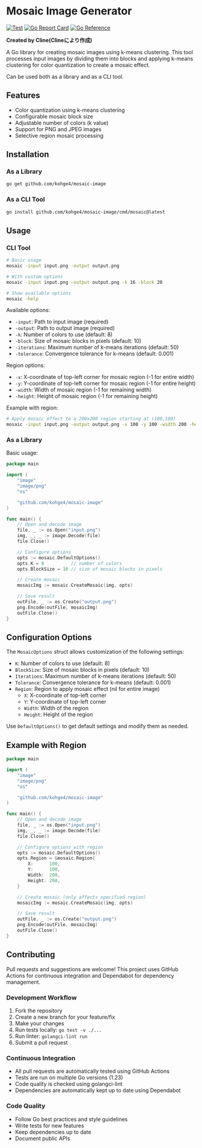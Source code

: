 # Mosaic Image Generator

[![Test](https://github.com/kohge4/mosaic-image/actions/workflows/test.yml/badge.svg)](https://github.com/kohge4/mosaic-image/actions/workflows/test.yml)
[![Go Report Card](https://goreportcard.com/badge/github.com/kohge4/mosaic-image)](https://goreportcard.com/report/github.com/kohge4/mosaic-image)
[![Go Reference](https://pkg.go.dev/badge/github.com/kohge4/mosaic-image.svg)](https://pkg.go.dev/github.com/kohge4/mosaic-image)

**Created by Cline(Clineにより作成)**

A Go library for creating mosaic images using k-means clustering. This tool processes input images by dividing them into blocks and applying k-means clustering for color quantization to create a mosaic effect.

Can be used both as a library and as a CLI tool.

## Features

- Color quantization using k-means clustering
- Configurable mosaic block size
- Adjustable number of colors (k value)
- Support for PNG and JPEG images
- Selective region mosaic processing

## Installation

### As a Library
```bash
go get github.com/kohge4/mosaic-image
```

### As a CLI Tool
```bash
go install github.com/kohge4/mosaic-image/cmd/mosaic@latest
```

## Usage

### CLI Tool

```bash
# Basic usage
mosaic -input input.png -output output.png

# With custom options
mosaic -input input.png -output output.png -k 16 -block 20

# Show available options
mosaic -help
```

Available options:
- `-input`: Path to input image (required)
- `-output`: Path to output image (required)
- `-k`: Number of colors to use (default: 8)
- `-block`: Size of mosaic blocks in pixels (default: 10)
- `-iterations`: Maximum number of k-means iterations (default: 50)
- `-tolerance`: Convergence tolerance for k-means (default: 0.001)

Region options:
- `-x`: X-coordinate of top-left corner for mosaic region (-1 for entire width)
- `-y`: Y-coordinate of top-left corner for mosaic region (-1 for entire height)
- `-width`: Width of mosaic region (-1 for remaining width)
- `-height`: Height of mosaic region (-1 for remaining height)

Example with region:
```bash
# Apply mosaic effect to a 200x200 region starting at (100,100)
mosaic -input input.png -output output.png -x 100 -y 100 -width 200 -height 200
```

### As a Library

Basic usage:

```go
package main

import (
    "image"
    "image/png"
    "os"

    "github.com/kohge4/mosaic-image"
)

func main() {
    // Open and decode image
    file, _ := os.Open("input.png")
    img, _, _ := image.Decode(file)
    file.Close()

    // Configure options
    opts := mosaic.DefaultOptions()
    opts.K = 8          // number of colors
    opts.BlockSize = 10 // size of mosaic blocks in pixels

    // Create mosaic
    mosaicImg := mosaic.CreateMosaic(img, opts)

    // Save result
    outFile, _ := os.Create("output.png")
    png.Encode(outFile, mosaicImg)
    outFile.Close()
}
```

## Configuration Options

The `MosaicOptions` struct allows customization of the following settings:

- `K`: Number of colors to use (default: 8)
- `BlockSize`: Size of mosaic blocks in pixels (default: 10)
- `Iterations`: Maximum number of k-means iterations (default: 50)
- `Tolerance`: Convergence tolerance for k-means (default: 0.001)
- `Region`: Region to apply mosaic effect (nil for entire image)
  - `X`: X-coordinate of top-left corner
  - `Y`: Y-coordinate of top-left corner
  - `Width`: Width of the region
  - `Height`: Height of the region

Use `DefaultOptions()` to get default settings and modify them as needed.

## Example with Region

```go
package main

import (
    "image"
    "image/png"
    "os"

    "github.com/kohge4/mosaic-image"
)

func main() {
    // Open and decode image
    file, _ := os.Open("input.png")
    img, _, _ := image.Decode(file)
    file.Close()

    // Configure options with region
    opts := mosaic.DefaultOptions()
    opts.Region = &mosaic.Region{
        X:      100,
        Y:      100,
        Width:  200,
        Height: 200,
    }

    // Create mosaic (only affects specified region)
    mosaicImg := mosaic.CreateMosaic(img, opts)

    // Save result
    outFile, _ := os.Create("output.png")
    png.Encode(outFile, mosaicImg)
    outFile.Close()
}
```

## Contributing

Pull requests and suggestions are welcome! This project uses GitHub Actions for continuous integration and Dependabot for dependency management.

### Development Workflow

1. Fork the repository
2. Create a new branch for your feature/fix
3. Make your changes
4. Run tests locally: `go test -v ./...`
5. Run linter: `golangci-lint run`
6. Submit a pull request

### Continuous Integration

- All pull requests are automatically tested using GitHub Actions
- Tests are run on multiple Go versions (1.23)
- Code quality is checked using golangci-lint
- Dependencies are automatically kept up to date using Dependabot

### Code Quality

- Follow Go best practices and style guidelines
- Write tests for new features
- Keep dependencies up to date
- Document public APIs
